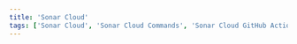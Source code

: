 ```yaml
---
title: 'Sonar Cloud'
tags: ['Sonar Cloud', 'Sonar Cloud Commands', 'Sonar Cloud GitHub Actions', 'Sonar Cloud Gitlab', 'Sonar Cloud Jenkins', 'Sonar Cloud Azure DevOps']
---
```


